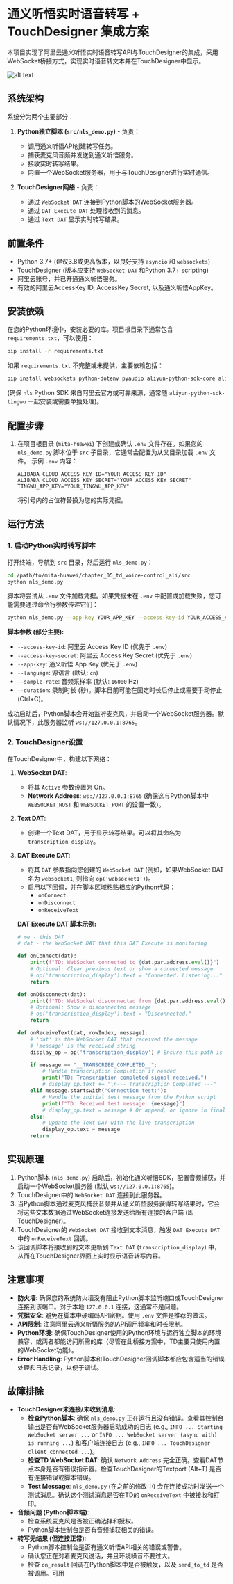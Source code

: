 # 通义听悟实时语音转写 + TouchDesigner 集成方案

本项目实现了阿里云通义听悟实时语音转写API与TouchDesigner的集成，采用WebSocket桥接方式，实现实时语音转文本并在TouchDesigner中显示。

![alt text](image.png)

## 系统架构

系统分为两个主要部分：

1.  **Python独立脚本 (`src/nls_demo.py`)** - 负责：
    *   调用通义听悟API创建转写任务。
    *   捕获麦克风音频并发送到通义听悟服务。
    *   接收实时转写结果。
    *   内置一个WebSocket服务器，用于与TouchDesigner进行实时通信。

2.  **TouchDesigner网络** - 负责：
    *   通过 `WebSocket DAT` 连接到Python脚本的WebSocket服务器。
    *   通过 `DAT Execute DAT` 处理接收到的消息。
    *   通过 `Text DAT` 显示实时转写结果。

## 前置条件

*   Python 3.7+ (建议3.8或更高版本，以良好支持 `asyncio` 和 `websockets`)
*   TouchDesigner (版本应支持 `WebSocket DAT` 和Python 3.7+ scripting)
*   阿里云账号，并已开通通义听悟服务。
*   有效的阿里云AccessKey ID, AccessKey Secret, 以及通义听悟AppKey。

## 安装依赖

在您的Python环境中，安装必要的库。项目根目录下通常包含 `requirements.txt`，可以使用：

```bash
pip install -r requirements.txt 
```

如果 `requirements.txt` 不完整或未提供，主要依赖包括：

```bash
pip install websockets python-dotenv pyaudio aliyun-python-sdk-core aliyun-python-sdk-tingwu nls Pillow # Pillow可能用于其他demo，但核心转写不需要
```

(确保 `nls` Python SDK 来自阿里云官方或可靠来源，通常随 `aliyun-python-sdk-tingwu` 一起安装或需要单独处理)。

## 配置步骤

1.  在项目根目录 (`mita-huawei`) 下创建或确认 `.env` 文件存在。如果您的 `nls_demo.py` 脚本位于 `src` 子目录，它通常会配置为从父目录加载 `.env` 文件。
    示例 `.env` 内容：

    ```env
    ALIBABA_CLOUD_ACCESS_KEY_ID="YOUR_ACCESS_KEY_ID"
    ALIBABA_CLOUD_ACCESS_KEY_SECRET="YOUR_ACCESS_KEY_SECRET"
    TINGWU_APP_KEY="YOUR_TINGWU_APP_KEY"
    ```
    将引号内的占位符替换为您的实际凭据。

## 运行方法

### 1. 启动Python实时转写脚本

打开终端，导航到 `src` 目录，然后运行 `nls_demo.py`：

```bash
cd /path/to/mita-huawei/chapter_05_td_voice-control_ali/src
python nls_demo.py
```

脚本将尝试从 `.env` 文件加载凭据。如果凭据未在 `.env` 中配置或加载失败，您可能需要通过命令行参数传递它们：

```bash
python nls_demo.py --app-key YOUR_APP_KEY --access-key-id YOUR_ACCESS_KEY_ID --access-key-secret YOUR_ACCESS_KEY_SECRET
```

**脚本参数 (部分主要):**
*   `--access-key-id`: 阿里云 Access Key ID (优先于 `.env`)
*   `--access-key-secret`: 阿里云 Access Key Secret (优先于 `.env`)
*   `--app-key`: 通义听悟 App Key (优先于 `.env`)
*   `--language`: 源语言 (默认: `cn`)
*   `--sample-rate`: 音频采样率 (默认: `16000` Hz)
*   `--duration`: 录制时长 (秒)。脚本目前可能在固定时长后停止或需要手动停止 (Ctrl+C)。

成功启动后，Python脚本会开始监听麦克风，并启动一个WebSocket服务器。默认情况下，此服务器监听 `ws://127.0.0.1:8765`。

### 2. TouchDesigner设置

在TouchDesigner中，构建以下网络：

1.  **WebSocket DAT**:
    *   将其 `Active` 参数设置为 On。
    *   **Network Address**: `ws://127.0.0.1:8765` (确保这与Python脚本中 `WEBSOCKET_HOST` 和 `WEBSOCKET_PORT` 的设置一致)。

2.  **Text DAT**:
    *   创建一个Text DAT，用于显示转写结果。可以将其命名为 `transcription_display`。

3.  **DAT Execute DAT**:
    *   将其 `DAT` 参数指向您创建的 `WebSocket DAT` (例如，如果WebSocket DAT名为 `websocket1`, 则指向 `op('websocket1')`)。
    *   启用以下回调，并在脚本区域粘贴相应的Python代码：
        *   `onConnect`
        *   `onDisconnect`
        *   `onReceiveText`

    **DAT Execute DAT 脚本示例:**
    ```python
    # me - this DAT
    # dat - the WebSocket DAT that this DAT Execute is monitoring

    def onConnect(dat):
        print(f"TD: WebSocket connected to {dat.par.address.eval()}")
        # Optional: Clear previous text or show a connected message
        # op('transcription_display').text = "Connected. Listening..."
        return

    def onDisconnect(dat):
        print(f"TD: WebSocket disconnected from {dat.par.address.eval()}")
        # Optional: Show a disconnected message
        # op('transcription_display').text = "Disconnected."
        return

    def onReceiveText(dat, rowIndex, message):
        # 'dat' is the WebSocket DAT that received the message
        # 'message' is the received string
        display_op = op('transcription_display') # Ensure this path is correct

        if message == "__TRANSCRIBE_COMPLETED__":
            # Handle transcription completion if needed
            print("TD: Transcription completed signal received.")
            # display_op.text += "\n--- Transcription Completed ---"
        elif message.startswith("Connection test:"):
            # Handle the initial test message from the Python script
            print(f"TD: Received test message: {message}")
            # display_op.text = message # Or append, or ignore in final display
        else:
            # Update the Text DAT with the live transcription
            display_op.text = message 
        return
    ```

## 实现原理

1.  Python脚本 (`nls_demo.py`) 启动后，初始化通义听悟SDK，配置音频捕获，并启动一个WebSocket服务器 (默认 `ws://127.0.0.1:8765`)。
2.  TouchDesigner中的 `WebSocket DAT` 连接到此服务器。
3.  当Python脚本通过麦克风捕获音频并从通义听悟服务获得转写结果时，它会将这些文本数据通过WebSocket连接发送给所有连接的客户端 (即TouchDesigner)。
4.  TouchDesigner的 `WebSocket DAT` 接收到文本消息，触发 `DAT Execute DAT` 中的 `onReceiveText` 回调。
5.  该回调脚本将接收到的文本更新到 `Text DAT` (`transcription_display`) 中，从而在TouchDesigner界面上实时显示语音转写内容。

## 注意事项

*   **防火墙**: 确保您的系统防火墙没有阻止Python脚本监听端口或TouchDesigner连接到该端口。对于本地 `127.0.0.1` 连接，这通常不是问题。
*   **凭据安全**: 避免在脚本中硬编码API密钥。使用 `.env` 文件是推荐的做法。
*   **API限制**: 注意阿里云通义听悟服务的API调用频率和时长限制。
*   **Python环境**: 确保TouchDesigner使用的Python环境与运行独立脚本的环境兼容，或两者都能访问所需的库（尽管在此桥接方案中，TD主要只使用内置的WebSocket功能）。
*   **Error Handling**: Python脚本和TouchDesigner回调脚本都应包含适当的错误处理和日志记录，以便于调试。

## 故障排除

*   **TouchDesigner未连接/未收到消息**:
    *   **检查Python脚本**: 确保 `nls_demo.py` 正在运行且没有错误。查看其控制台输出是否有WebSocket服务器启动成功的日志 (e.g., `INFO ... Starting WebSocket server ...` or `INFO ... WebSocket server (async with) is running ...`) 和客户端连接日志 (e.g., `INFO ... TouchDesigner client connected ...`)。
    *   **检查TD WebSocket DAT**: 确认 `Network Address` 完全正确。查看DAT节点本身是否有错误指示器。检查TouchDesigner的Textport (Alt+T) 是否有连接错误或脚本错误。
    *   **Test Message**: `nls_demo.py` (在之前的修改中) 会在连接成功时发送一个测试消息。确认这个测试消息是否在TD的 `onReceiveText` 中被接收和打印。
*   **音频问题 (Python脚本端)**:
    *   检查系统麦克风是否被正确选择和授权。
    *   Python脚本控制台是否有音频捕获相关的错误。
*   **转写无结果 (但连接正常)**:
    *   Python脚本控制台是否有通义听悟API相关的错误或警告。
    *   确认您正在对着麦克风说话，并且环境噪音不要过大。
    *   检查 `on_result` 回调在Python脚本中是否被触发，以及 `send_to_td` 是否被调用。可用
